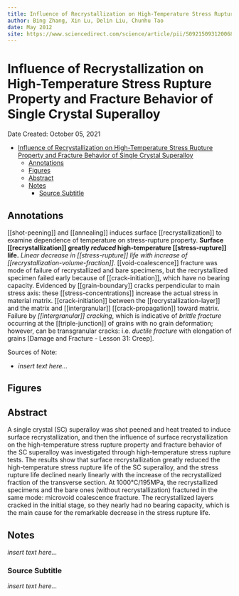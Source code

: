 ```yaml
---
title: Influence of Recrystallization on High-Temperature Stress Rupture Property and Fracture Behavior of Single Crystal Superalloy
author: Bing Zhang, Xin Lu, Delin Liu, Chunhu Tao
date: May 2012
site: https://www.sciencedirect.com/science/article/pii/S092150931200682X
---
```

<script type="text/javascript"
        src="https://cdnjs.cloudflare.com/ajax/libs/mathjax/2.7.0/MathJax.js?config=TeX-AMS_CHTML"></script>

<script type="text/x-mathjax-config">
MathJax.Hub.Config({
tex2jax: {
inlineMath: [['$','$'], ['\\(','\\)']],
displayMath: [['$$','$$'], ['\\[','\\]']],
processEscapes: true},
jax: ["input/TeX","input/MathML","input/AsciiMath","output/CommonHTML"],
extensions: ["tex2jax.js","mml2jax.js","asciimath2jax.js","MathMenu.js","MathZoom.js","AssistiveMML.js", "[Contrib]/a11y/accessibility-menu.js"],
TeX: {
extensions: ["AMSmath.js","AMSsymbols.js","noErrors.js","noUndefined.js"],
equationNumbers: {
autoNumber: "AMS"
}
}
});
</script>
<!-- %%%%%%%% Document Metadata %%%%%%%% -->
# Influence of Recrystallization on High-Temperature Stress Rupture Property and Fracture Behavior of Single Crystal Superalloy

Date Created: October 05, 2021

- [Influence of Recrystallization on High-Temperature Stress Rupture Property and Fracture Behavior of Single Crystal Superalloy](#influence-of-recrystallization-on-high-temperature-stress-rupture-property-and-fracture-behavior-of-single-crystal-superalloy)
	- [Annotations](#annotations)
	- [Figures](#figures)
	- [Abstract](#abstract)
	- [Notes](#notes)
		- [Source Subtitle](#source-subtitle)
<!-- %%%%%%%%%%%%%%%%%%%%%%%%%%%%%% -->





<!-- START WRITING BELOW -->





<!-- %%%%%%%%%%%%%%%%%%%%%%%%%%%%%% -->
## Annotations
[[shot-peening]] and [[annealing]] induces surface [[recrystallization]] to examine dependence of temperature on stress-rupture property. **Surface [[recrystallization]] greatly *reduced* high-temperature [[stress-rupture]] life.** *Linear decrease in [[stress-rupture]] life with increase of [[recrystallization-volume-fraction]].* [[void-coalescence]] fracture was mode of failure of recrystallized and bare specimens, but the recrystallized specimen failed early because of [[crack-initiation]], which have no bearing capacity. Evidenced by [[grain-boundary]] cracks perpendicular to main stress axis: these [[stress-concentrations]] increase the actual stress in material matrix. [[crack-initiation]] between the [[recrystallization-layer]] and the matrix and [[intergranular]] [[crack-propagation]] toward matrix. Failure by *[[intergranular]] cracking*, which is indicative of *brittle fracture* occurring at the [[triple-junction]] of grains with no grain deformation; however, can be transgranular cracks: i.e. *ductile fracture* with elongation of grains [Damage and Fracture - Lesson 31: Creep].

Sources of Note:
- *insert text here$\dots$*

## Figures

## Abstract
A single crystal (SC) superalloy was shot peened and heat treated to induce surface recrystallization, and then the influence of surface recrystallization on the high-temperature stress rupture property and fracture behavior of the SC superalloy was investigated through high-temperature stress rupture tests. The results show that surface recrystallization greatly reduced the high-temperature stress rupture life of the SC superalloy, and the stress rupture life declined nearly linearly with the increase of the recrystallized fraction of the transverse section. At 1000°C/195MPa, the recrystallized specimens and the bare ones (without recrystallization) fractured in the same mode: microvoid coalescence fracture. The recrystallized layers cracked in the initial stage, so they nearly had no bearing capacity, which is the main cause for the remarkable decrease in the stress rupture life.

## Notes
*insert text here$\dots$*

### Source Subtitle
*insert text here$\dots$*
<!-- %%%%%%%%%%%%%%%%%%%%%%%%%%%%%% -->





<!-- %%%%%%%% End Document %%%%%%%% -->